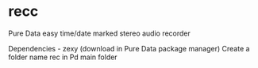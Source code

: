 # recc
Pure Data easy time/date marked stereo audio recorder

Dependencies - zexy (download in Pure Data package manager)
Create a folder name rec in Pd main folder
